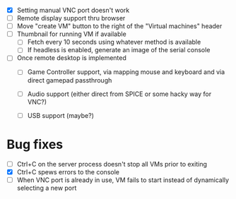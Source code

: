 - [x] Setting manual VNC port doesn't work
- [ ] Remote display support thru browser
- [ ] Move "create VM" button to the right of the "Virtual machines" header
- [ ] Thumbnail for running VM if available
    - [ ] Fetch every 10 seconds using whatever method is available
    - [ ] If headless is enabled, generate an image of the serial console
- [ ] Once remote desktop is implemented
    - [ ] Game Controller support, via mapping mouse and keyboard and via direct gamepad passthrough
    - [ ] Audio support (either direct from SPICE or some hacky way for VNC?)
    - [ ] USB support (maybe?)


# Bug fixes
- [ ] Ctrl+C on the server process doesn't stop all VMs prior to exiting
- [x] Ctrl+C spews errors to the console
- [ ] When VNC port is already in use, VM fails to start instead of dynamically selecting a new port